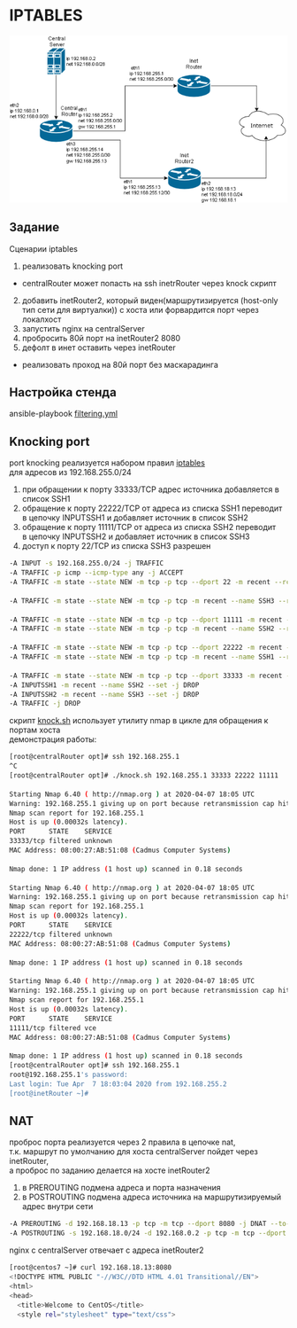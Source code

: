 # IPTABLES

![схема](dz-18.png)

## Задание
Сценарии iptables  

1) реализовать knocking port  
- centralRouter может попасть на ssh inetrRouter через knock скрипт  
2) добавить inetRouter2, который виден(маршрутизируется (host-only тип сети для виртуалки)) с хоста или форвардится порт через локалхост  
3) запустить nginx на centralServer  
4) пробросить 80й порт на inetRouter2 8080  
5) дефолт в инет оставить через inetRouter  
  
* реализовать проход на 80й порт без маскарадинга  

## Настройка стенда

ansible-playbook [filtering.yml](filtering.yml)  

## Knocking port

port knocking реализуется набором правил [iptables](iptables.knock)  
для адресов из 192.168.255.0/24  
1)  при обращении к порту 33333/TCP адрес источника добавляется в список SSH1  
2)  обращение к порту 22222/TCP от адреса из списка SSH1 переводит  
   в цепочку INPUTSSH1 и добавляет источник в список SSH2  
3) обращение к порту 11111/TCP от адреса из списка SSH2 переводит  
   в цепочку INPUTSSH2 и добавляет источник в список SSH3  
4) доступ к порту 22/TCP из списка SSH3 разрешен  

```bash
-A INPUT -s 192.168.255.0/24 -j TRAFFIC
-A TRAFFIC -p icmp --icmp-type any -j ACCEPT
-A TRAFFIC -m state --state NEW -m tcp -p tcp --dport 22 -m recent --rcheck --seconds 30 --name SSH3 -j ACCEPT

-A TRAFFIC -m state --state NEW -m tcp -p tcp -m recent --name SSH3 --remove -j DROP

-A TRAFFIC -m state --state NEW -m tcp -p tcp --dport 11111 -m recent --rcheck --name SSH2 -j INPUTSSH2
-A TRAFFIC -m state --state NEW -m tcp -p tcp -m recent --name SSH2 --remove -j DROP

-A TRAFFIC -m state --state NEW -m tcp -p tcp --dport 22222 -m recent --rcheck --name SSH1 -j INPUTSSH1
-A TRAFFIC -m state --state NEW -m tcp -p tcp -m recent --name SSH1 --remove -j DROP

-A TRAFFIC -m state --state NEW -m tcp -p tcp --dport 33333 -m recent --name SSH1 --set -j DROP
-A INPUTSSH1 -m recent --name SSH2 --set -j DROP
-A INPUTSSH2 -m recent --name SSH3 --set -j DROP 
-A TRAFFIC -j DROP
```

скрипт [knock.sh](knock.sh) использует утилиту nmap в цикле для обращения к портам хоста  
демонстрация работы:  
```bash
[root@centralRouter opt]# ssh 192.168.255.1
^C
[root@centralRouter opt]# ./knock.sh 192.168.255.1 33333 22222 11111

Starting Nmap 6.40 ( http://nmap.org ) at 2020-04-07 18:05 UTC
Warning: 192.168.255.1 giving up on port because retransmission cap hit (0).
Nmap scan report for 192.168.255.1
Host is up (0.00032s latency).
PORT      STATE    SERVICE
33333/tcp filtered unknown
MAC Address: 08:00:27:AB:51:08 (Cadmus Computer Systems)

Nmap done: 1 IP address (1 host up) scanned in 0.18 seconds

Starting Nmap 6.40 ( http://nmap.org ) at 2020-04-07 18:05 UTC
Warning: 192.168.255.1 giving up on port because retransmission cap hit (0).
Nmap scan report for 192.168.255.1
Host is up (0.00032s latency).
PORT      STATE    SERVICE
22222/tcp filtered unknown
MAC Address: 08:00:27:AB:51:08 (Cadmus Computer Systems)

Nmap done: 1 IP address (1 host up) scanned in 0.18 seconds

Starting Nmap 6.40 ( http://nmap.org ) at 2020-04-07 18:05 UTC
Warning: 192.168.255.1 giving up on port because retransmission cap hit (0).
Nmap scan report for 192.168.255.1
Host is up (0.00032s latency).
PORT      STATE    SERVICE
11111/tcp filtered vce
MAC Address: 08:00:27:AB:51:08 (Cadmus Computer Systems)

Nmap done: 1 IP address (1 host up) scanned in 0.18 seconds
[root@centralRouter opt]# ssh 192.168.255.1
root@192.168.255.1's password: 
Last login: Tue Apr  7 18:03:04 2020 from 192.168.255.2
[root@inetRouter ~]# 
```

## NAT

проброс порта реализуется через 2 правила в цепочке nat,  
т.к. маршрут по умолчанию для хоста centralServer пойдет через inetRouter,  
а проброс по заданию делается на хосте inetRouter2

1) в PREROUTING подмена адреса и порта назначения  
2) в POSTROUTING подмена адреса источника на маршрутизируемый адрес внутри сети  

```bash
-A PREROUTING -d 192.168.18.13 -p tcp -m tcp --dport 8080 -j DNAT --to-destination 192.168.0.2:80
-A POSTROUTING -s 192.168.18.0/24 -d 192.168.0.2 -p tcp -m tcp --dport 80 -j SNAT --to-source 192.168.255.13
```

nginx с centralServer отвечает с адреса inetRouter2
```bash
[root@centos7 ~]# curl 192.168.18.13:8080
<!DOCTYPE HTML PUBLIC "-//W3C//DTD HTML 4.01 Transitional//EN">
<html>
<head>
  <title>Welcome to CentOS</title>
  <style rel="stylesheet" type="text/css"> 
```
